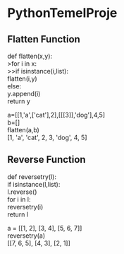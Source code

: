 # PythonTemelProje
## Flatten Function
def flatten(x,y):\
	>for i in x:\
		>>if isinstance(i,list):\
			flatten(i,y)\
		else:\
			y.append(i)\
	return y

a=[[1,'a',['cat'],2],[[[3]],'dog'],4,5]\
b=[]\
flatten(a,b)\
[1, 'a', 'cat', 2, 3, 'dog', 4, 5]

## Reverse Function
def reversetry(l):\
	if isinstance(l,list):\
		l.reverse()\
		for i in l:\
			reversetry(i)\
	return l

a = [[1, 2], [3, 4], [5, 6, 7]]\
reversetry(a)\
[[7, 6, 5], [4, 3], [2, 1]]
